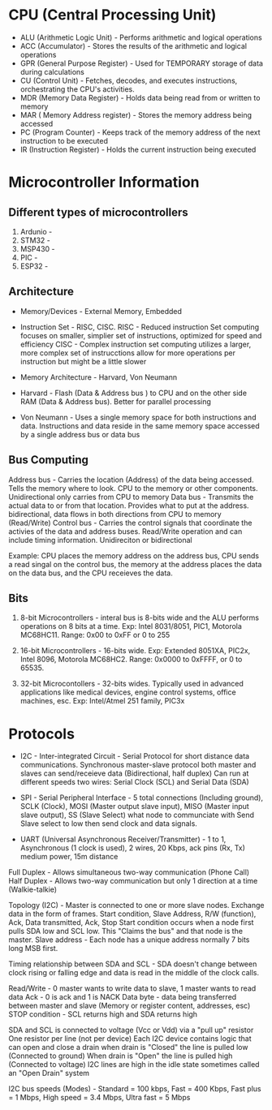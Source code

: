 # CPU (Central Processing Unit)
- ALU (Arithmetic Logic Unit) - Performs arithmetic and logical operations
- ACC (Accumulator) - Stores the results of the arithmetic and logical operations
- GPR (General Purpose Register) - Used for TEMPORARY storage of data during calculations
- CU (Control Unit) - Fetches, decodes, and executes instructions, orchestrating the CPU's activities.
- MDR (Memory Data Register) - Holds data being read from or written to memory
- MAR ( Memory Address register) - Stores the memory address being accessed
- PC (Program Counter) - Keeps track of the memory address of the next instruction to be executed
- IR (Instruction Register) - Holds the current instruction being executed

# Microcontroller Information

## Different types of microcontrollers
1. Ardunio -
2. STM32 - 
3. MSP430 - 
4. PIC - 
5. ESP32 - 

## Architecture
- Memory/Devices - External Memory, Embedded

- Instruction Set - RISC, CISC. 
RISC - Reduced instruction Set computing focuses on smaller, simplier set of instructions, optimized for speed and efficiency
CISC - Complex instruction set computing utilizes a larger, more complex set of instrucctions allow for more operations per instruction but might be a little slower

- Memory Architecture - Harvard, Von Neumann

- Harvard - Flash (Data & Address bus ) to CPU and on the other side RAM (Data & Address bus). Better for parallel processing 
- Von Neumann - Uses a single memory space for both instructions and data. Instructions and data reside in the same memory space accessed by a single address bus or data bus

## Bus Computing
Address bus - Carries the location (Address) of the data being accessed. Tells the memory where to look. CPU to the memory or other components. Unidirectional only carries from CPU to memory
Data bus - Transmits the actual data to or from that location. Provides what to put at the address. bidirectional, data flows in both directions from CPU to memory (Read/Write)
Control bus - Carries the control signals that coordinate the activies of the data and address buses. Read/Write operation and can include timing information. Unidireciton or bidirectional

Example: CPU places the memory address on the address bus, CPU sends a read singal on the control bus, the memory at the address places the data on the data bus, and the CPU receieves the data.

## Bits
1. 8-bit Microcontrollers - interal bus is 8-bits wide and the ALU performs operations on 8 bits at a time. Exp: Intel 8031/8051, PIC1, Motorola MC68HC11. Range: 0x00 to 0xFF or 0 to 255

2. 16-bit Microcontrollers - 16-bits wide. Exp: Extended 8051XA, PIC2x, Intel 8096, Motorola MC68HC2. Range: 0x0000 to 0xFFFF, or 0 to 65535. 

3. 32-bit Microcontollers - 32-bits wides. Typically used in advanced applications like medical devices, engine control systems, office machines, esc. Exp: Intel/Atmel 251 family, PIC3x


# Protocols
- I2C - Inter-integrated Circuit - Serial Protocol for short distance data communications. Synchronous master-slave protocol both master and slaves can send/receieve data (Bidirectional, half duplex) Can run at different speeds 
two wires: Serial Clock (SCL) and Serial Data (SDA)

- SPI - Serial Peripheral Interface - 5 total connections (Including ground), SCLK (Clock), MOSI (Master output slave input), MISO (Master input slave output), SS (Slave Select) what node to communciate with
Send Slave select to low then send clock and data signals. 

- UART (Universal Asynchronous Receiver/Transmitter) - 1 to 1, Asynchronous (1 clock is used), 2 wires, 20 Kbps, ack pins (Rx, Tx) medium power, 15m distance

Full Duplex - Allows simultaneous two-way communication (Phone Call)
Half Duplex - Allows two-way communication but only 1 direction at a time (Walkie-talkie)

Topology (I2C) - Master is connected to one or more slave nodes. Exchange data in the form of frames. Start condition, Slave Address, R/W (function), Ack, Data transmitted, Ack, Stop 
Start condition occurs when a node first pulls SDA low and SCL low. This "Claims the bus" and that node is the master. 
Slave address - Each node has a unique address normally 7 bits long MSB first.

Timing relationship between SDA and SCL - SDA doesn't change between clock rising or falling edge and data is read in the middle of the clock calls. 

Read/Write - 0 master wants to write data to slave, 1 master wants to read data
Ack - 0 is ack and 1 is NACK
Data byte - data being transferred between master and slave (Memory or register content, addresses, esc)
STOP condition - SCL returns high and SDA returns high 

SDA and SCL is connected to voltage (Vcc or Vdd) via a "pull up" resistor
One resistor per line (not per device)
Each I2C device contains logic that can open and close a drain
when drain is "Closed" the line is pulled low (Connected to ground)
When drain is "Open" the line is pulled high (Connected to voltage)
I2C lines are high in the idle state sometimes called an "Open Drain" system

I2C bus speeds (Modes) - Standard = 100 kbps, Fast = 400 Kbps, Fast plus = 1 Mbps, High speed = 3.4 Mbps, Ultra fast = 5 Mbps

